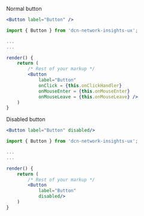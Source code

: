 Normal button
```jsx noeditor
<Button label="Button" />
```
```jsx static
import { Button } from 'dcn-network-insights-ux';

...
...

render() {
    return (
        /* Rest of your markup */
        <Button 
            label="Button"
            onClick = {this.onClickHandler}
            onMouseEnter = {this.onMouseEnter}
            onMouseLeave = {this.onMouseLeave} />
    )
}

```

Disabled button
```jsx noeditor
<Button label="Button" disabled/>
```
```jsx static
import { Button } from 'dcn-network-insights-ux';

...
...

render() {
    return (
        /* Rest of your markup */
        <Button 
            label="Button"
            disabled/>
    )
}

```
